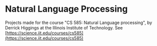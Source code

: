 # Natural Language Processing

Projects made for the course "CS 585: Natural Language processing", by Derrick Higgings at the Illinois Institute of Technology.
See [https://science.iit.edu/courses/cs585](https://science.iit.edu/courses/cs585)
